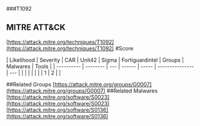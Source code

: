 ###T1092
## MITRE ATT&CK
[https://attack.mitre.org/techniques/T1092](https://attack.mitre.org/techniques/T1092)
#Score

| Likelihood | Severity | CAR | Unit42 | Sigma | Fortiguardintel | Groups | Malwares | Tools |
| ---------- | -------- | --- | ------ | ----- | --------------- | ---  |
 |   |   |   |   |   |   | 1 | 2 |   |

##Related Groups
[https://attack.mitre.org/groups/G0007](https://attack.mitre.org/groups/G0007)
[]()
##Related Malwares
[https://attack.mitre.org/software/S0023](https://attack.mitre.org/software/S0023)
[https://attack.mitre.org/software/S0136](https://attack.mitre.org/software/S0136)
[]()
